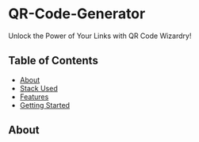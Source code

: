 # QR-Code-Generator
Unlock the Power of Your Links with QR Code Wizardry!

## Table of Contents
- [About](#about)
- [Stack Used](#stack-used)
- [Features](#features)
- [Getting Started](#getting-started)

## About
